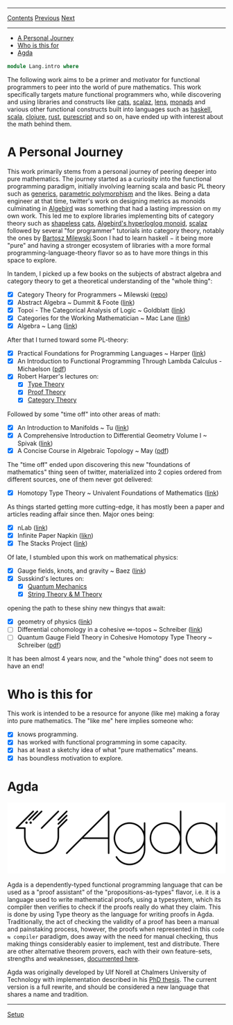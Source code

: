 ****
[Contents](contents.html)
[Previous](contents.html)
[Next](Lang.setup.html)

<!-- START doctoc generated TOC please keep comment here to allow auto update -->
<!-- DON'T EDIT THIS SECTION, INSTEAD RE-RUN doctoc TO UPDATE -->
****

- [A Personal Journey](#a-personal-journey)
- [Who is this for](#who-is-this-for)
- [Agda](#agda)

<!-- END doctoc generated TOC please keep comment here to allow auto update -->

```agda
module Lang.intro where
```

The following work aims to be a primer and motivator for functional programmers to peer into the world of pure mathematics. This work specifically targets mature functional programmers who, while discovering and using libraries and constructs like [cats](https://typelevel.org/cats/), [scalaz](https://github.com/scalaz/scalaz), [lens](https://hackage.haskell.org/package/lens), [monads](https://wiki.haskell.org/All_About_Monads) and various other functional constructs built into languages such as [haskell](https://www.haskell.org/), [scala](https://www.scala-lang.org/), [clojure](https://clojure.org/), [rust](https://www.rust-lang.org/), [purescript](http://www.purescript.org/) and so on, have ended up with interest about the math behind them.

# A Personal Journey

This work primarily stems from a personal journey of peering deeper into pure mathematics. The journey started as a curiosity into the functional programming paradigm, initially involving learning scala and basic PL theory such as [generics](https://en.wikipedia.org/wiki/Generic_programming), [parametric polymorphism](https://en.wikipedia.org/wiki/Parametric_polymorphism) and the likes. Being a data engineer at that time, twitter's work on designing metrics as monoids culminating in [Algebird](https://www.michael-noll.com/blog/2013/12/02/twitter-algebird-monoid-monad-for-large-scala-data-analytics/) was something that had a lasting impression on my own work. This led me to explore libraries implementing bits of category theory such as [shapeless](https://github.com/milessabin/shapeless) [cats](https://typelevel.org/cats/), [Algebird's hyperloglog monoid](https://twitter.github.io/algebird/datatypes/approx/hyperloglog.html), [scalaz](https://github.com/scalaz/scalaz) followed by several "for programmer" tutorials into category theory, notably the ones by [Bartosz Milewski](https://www.youtube.com/user/DrBartosz/playlists).Soon I had to learn haskell − it being more "pure" and having a stronger ecosystem of libraries with a more formal programming-language-theory flavor so as to have more things in this space to explore.

In tandem, I picked up a few books on the subjects of abstract algebra and category theory to get a theoretical understanding of the "whole thing":

- [x] Category Theory for Programmers ~ Milewski ([repo](https://github.com/hmemcpy/milewski-ctfp-pdf))
- [x] Abstract Algebra ~ Dummit & Foote ([link](https://www.goodreads.com/book/show/264543.Abstract_Algebra))
- [x] Topoi - The Categorical Analysis of Logic ~ Goldblatt ([link](https://projecteuclid.org/euclid.bia/1403013939))
- [x] Categories for the Working Mathematician ~ Mac Lane ([link](https://en.wikipedia.org/wiki/Categories_for_the_Working_Mathematician))
- [x] Algebra ~ Lang ([link](https://www.springer.com/gp/book/9780387953854))

After that I turned toward some PL-theory:

- [x] Practical Foundations for Programming Languages ~ Harper ([link](https://www.cs.cmu.edu/~rwh/pfpl/))
- [x] An Introduction to Functional Programming Through Lambda Calculus - Michaelson ([pdf](http://www.macs.hw.ac.uk/~greg/books/gjm.lambook88.ps))
- [x] Robert Harper's lectures on:
  - [x] [Type Theory](https://www.youtube.com/watch?v=ev7AYsLljxk&list=PLLHd8G9sGDBP5z0Vk_MpaccuOWGUgZknd)
  - [x] [Proof Theory](https://www.youtube.com/watch?v=YRu7Xi-mNK8&list=PLLHd8G9sGDBOe7mzE_uKvS5-il8ZAVBVr)
  - [x] [Category Theory](https://www.youtube.com/playlist?list=PLLHd8G9sGDBPF4-f2tmY_p5qWzZ1Vl1TA)

Followed by some "time off" into other areas of math:

- [x] An Introduction to Manifolds ~ Tu ([link](https://www.springer.com/gp/book/9781441973993))
- [x] A Comprehensive Introduction to Differential Geometry Volume I ~ Spivak ([link](https://www.goodreads.com/book/show/211192.A_Comprehensive_Introduction_to_Differential_Geometry_Vol_1))
- [x] A Concise Course in Algebraic Topology ~ May ([pdf](https://www.math.uchicago.edu/~may/CONCISE/ConciseRevised.pdf))

The "time off" ended upon discovering this new "foundations of mathematics" thing seen of twitter, materialized into 2 copies ordered from different sources, one of them never got delivered:

- [x] Homotopy Type Theory ~ Univalent Foundations of Mathematics ([link](https://homotopytypetheory.org/book/))

As things started getting more cutting-edge, it has mostly been a paper and articles reading affair since then. Major ones being:

- [x] nLab ([link](https://ncatlab.org/nlab/show/HomePage))
- [x] Infinite Paper Napkin ([likn](https://web.evanchen.cc/napkin.html))
- [x] The Stacks Project ([link](https://stacks.math.columbia.edu/browse))

Of late, I stumbled upon this work on mathematical physics:

- [x] Gauge fields, knots, and gravity ~ Baez ([link](https://www.worldscientific.com/worldscibooks/10.1142/2324))
- [x] Susskind's lectures on:
  - [x] [Quantum Mechanics](https://www.youtube.com/playlist?list=PL701CD168D02FF56F)
  - [x] [String Theory & M Theory](https://www.youtube.com/playlist?list=PL202191442DB1B300)

opening the path to these shiny new thingys that await:

- [x] geometry of physics ([link](https://ncatlab.org/nlab/show/geometry+of+physics))
- [ ] Differential cohomology in a cohesive ∞-topos ~ Schreiber ([link](https://arxiv.org/pdf/1310.7930.pdf))
- [ ] Quantum Gauge Field Theory in Cohesive Homotopy Type Theory ~ Schreiber ([pdf](https://arxiv.org/pdf/1408.0054.pdf))

It has been almost 4 years now, and the "whole thing" does not seem to have an end!

# Who is this for

This work is intended to be a resource for anyone (like me) making a foray into pure mathematics. The "like me" here implies someone who:

- [x] knows programming.
- [x] has worked with functional programming in some capacity.
- [x] has at least a sketchy idea of what "pure mathematics" means.
- [x] has boundless motivation to explore.

# Agda

![Agda's Logo](../artwork/logo.svg)

Agda is a dependently-typed functional programming language that can be used as a "proof assistant" of the "propositions-as-types" flavor, i.e. it is a language used to write mathematical proofs, using a typesystem, which its compiler then verifies to check if the proofs really do what they claim. This is done by using Type theory as the language for writing proofs in Agda. Traditionally, the act of checking the validity of a proof has been a manual and painstaking process, however, the proofs when represented in this `code ⇆ compiler` paradigm, does away with the need for manual checking, thus making things considerably easier to implement, test and distribute. There are other alternative theorem provers, each with their own feature-sets, strengths and weaknesses, [documented here](https://en.wikipedia.org/wiki/Proof_assistant#Comparison_of_systems).

Agda was originally developed by Ulf Norell at Chalmers University of Technology with implementation described in his [PhD thesis](http://www.cse.chalmers.se/~ulfn/papers/thesis.pdf). The current version is a full rewrite, and should be considered a new language that shares a name and tradition.

****
[Setup](./Lang.setup.html)
